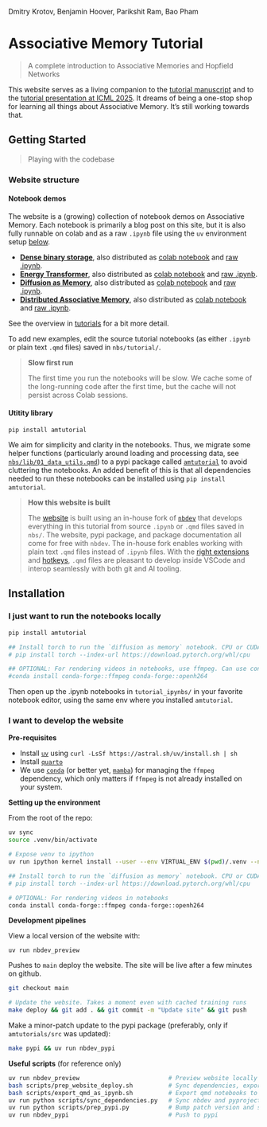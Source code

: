 Dmitry Krotov, Benjamin Hoover, Parikshit Ram, Bao Pham

# Associative Memory Tutorial

> A complete introduction to Associative Memories and Hopfield Networks

This website serves as a living companion to the [tutorial
manuscript](https://arxiv.org/abs/2507.06211) and to the [tutorial
presentation at ICML 2025](https://icml.cc/virtual/2025/40004). It
dreams of being a one-stop shop for learning all things about
Associative Memory. It’s still working towards that.

## Getting Started

> Playing with the codebase

### Website structure

#### Notebook demos

The website is a (growing) collection of notebook demos on Associative
Memory. Each notebook is primarily a blog post on this site, but it is
also fully runnable on colab and as a raw `.ipynb` file using the `uv`
environment setup [below](#sec-installation).

- [**Dense binary storage**](./tutorial/00_dense_storage.ipynb), also
  distributed as [colab
  notebook](https://colab.research.google.com/github/bhoov/amtutorial/blob/main/tutorial_ipynbs/00_dense_storage.ipynb)
  and [raw
  .ipynb](https://github.com/bhoov/amtutorial/blob/main/tutorial_ipynbs/00_dense_storage.ipynb).
- [**Energy Transformer**](./tutorial/01_energy_transformer.ipynb), also
  distributed as [colab
  notebook](https://colab.research.google.com/github/bhoov/amtutorial/blob/main/tutorial_ipynbs/01_energy_transformer.ipynb)
  and [raw
  .ipynb](https://github.com/bhoov/amtutorial/blob/main/tutorial_ipynbs/01_energy_transformer.ipynb).
  <!-- - **Energy Transformer: Rederiving the Transformer as an energy-based Associative Memory**. Distributed as [blog](./tutorial/01_energy_transformer.ipynb), [colab notebook](https://colab.research.google.com/github/bhoov/amtutorial/blob/main/tutorial_ipynbs/01_energy_transformer.ipynb), and [raw .ipynb](https://github.com/bhoov/amtutorial/blob/main/tutorial_ipynbs/01_energy_transformer.ipynb). -->
- [**Diffusion as Memory**](./tutorial/02_diffusion_as_memory.ipynb),
  also distributed as [colab
  notebook](https://colab.research.google.com/github/bhoov/amtutorial/blob/main/tutorial_ipynbs/02_diffusion_as_memory.ipynb)
  and [raw
  .ipynb](https://github.com/bhoov/amtutorial/blob/main/tutorial_ipynbs/02_diffusion_as_memory.ipynb).
- [**Distributed Associative
  Memory**](./tutorial/03_distributed_memory.ipynb), also distributed as
  [colab
  notebook](https://colab.research.google.com/github/bhoov/amtutorial/blob/main/tutorial_ipynbs/03_distributed_memory.ipynb)
  and [raw
  .ipynb](https://github.com/bhoov/amtutorial/blob/main/tutorial_ipynbs/03_distributed_memory.ipynb).

See the overview in [tutorials](./tutorial/index.ipynb) for a bit more
detail.

To add new examples, edit the source tutorial notebooks (as either
`.ipynb` or plain text `.qmd` files) saved in `nbs/tutorial/`.

<div>

> **Slow first run**
>
> The first time you run the notebooks will be slow. We cache some of
> the long-running code after the first time, but the cache will not
> persist across Colab sessions.

</div>

#### Utitity library

`pip install amtutorial`

We aim for simplicity and clarity in the notebooks. Thus, we migrate
some helper functions (particularly around loading and processing data,
see [`nbs/lib/01_data_utils.qmd`](./lib/01_data_utils.ipynb)) to a pypi
package called
[`amtutorial`](https://www.piwheels.org/project/amtutorial/) to avoid
cluttering the notebooks. An added benefit of this is that all
dependencies needed to run these notebooks can be installed using
`pip install amtutorial`.

<div>

> **How this website is built**
>
> The [website](https://tutorial.amemory.net) is built using an in-house
> fork of [`nbdev`](https://github.com/bhoov/nbdev/tree/qmd_support)
> that develops everything in this tutorial from source `.ipynb` or
> `.qmd` files saved in `nbs/`. The website, pypi package, and package
> documentation all come for free with `nbdev`. The in-house fork
> enables working with plain text `.qmd` files instead of `.ipynb`
> files. With the [right
> extensions](https://quarto.org/docs/tools/vscode/index.html) and
> [hotkeys](https://github.com/bhoov/nbdev/blob/qmd_support/nbs/tutorials/develop_in_plain_text.qmd),
> `.qmd` files are pleasant to develop inside VSCode and interop
> seamlessly with both git and AI tooling.

</div>

## Installation

### I just want to run the notebooks locally

``` sh
pip install amtutorial

## Install torch to run the `diffusion as memory` notebook. CPU or CUDA versions work
# pip install torch --index-url https://download.pytorch.org/whl/cpu

## OPTIONAL: For rendering videos in notebooks, use ffmpeg. Can use conda to install as
#conda install conda-forge::ffmpeg conda-forge::openh264 
```

Then open up the .ipynb notebooks in `tutorial_ipynbs/` in your favorite
notebook editor, using the same env where you installed `amtutorial`.

### I want to develop the website

**Pre-requisites**

- Install
  [`uv`](https://docs.astral.sh/uv/getting-started/installation/) using
  `curl -LsSf https://astral.sh/uv/install.sh | sh`
- Install [`quarto`](https://quarto.org/docs/download/)
- We use
  [`conda`](https://www.anaconda.com/docs/getting-started/miniconda/install)
  (or better yet, [`mamba`](https://github.com/conda-forge/miniforge))
  for managing the `ffmpeg` dependency, which only matters if `ffmpeg`
  is not already installed on your system.

**Setting up the environment**

From the root of the repo:

``` sh
uv sync
source .venv/bin/activate

# Expose venv to ipython
uv run ipython kernel install --user --env VIRTUAL_ENV $(pwd)/.venv --name=amtutorial 

## Install torch to run the `diffusion as memory` notebook. CPU or CUDA versions work
# pip install torch --index-url https://download.pytorch.org/whl/cpu

# OPTIONAL: For rendering videos in notebooks
conda install conda-forge::ffmpeg conda-forge::openh264 
```

**Development pipelines**

View a local version of the website with:

    uv run nbdev_preview

Pushes to `main` deploy the website. The site will be live after a few
minutes on github.

``` sh
git checkout main

# Update the website. Takes a moment even with cached training runs
make deploy && git add . && git commit -m "Update site" && git push
```

Make a minor-patch update to the pypi package (preferably, only if
`amtutorials/src` was updated):

``` sh
make pypi && uv run nbdev_pypi
```

**Useful scripts** (for reference only)

``` sh
uv run nbdev_preview                         # Preview website locally
bash scripts/prep_website_deploy.sh          # Sync dependencies, export qmd notebooks to ipynb for colab, and build website
bash scripts/export_qmd_as_ipynb.sh          # Export qmd notebooks to ipynb for colab
uv run python scripts/sync_dependencies.py   # Sync nbdev and pyproject.toml dependencies
uv run python scripts/prep_pypi.py           # Bump patch version and sync dependencies
uv run nbdev_pypi                            # Push to pypi
```
